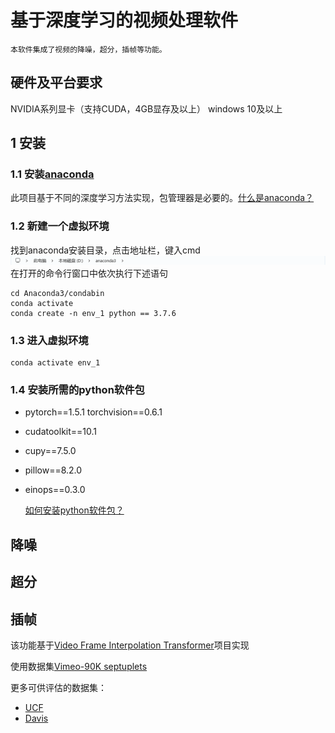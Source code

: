 # 基于深度学习的视频处理软件

    本软件集成了视频的降噪，超分，插帧等功能。

## 硬件及平台要求 
 NVIDIA系列显卡（支持CUDA，4GB显存及以上）
 windows 10及以上

## 1 安装
### 1.1 安装[anaconda](https://www.anaconda.com/download/success)
此项目基于不同的深度学习方法实现，包管理器是必要的。[什么是anaconda？](https://www.zhihu.com/tardis/zm/art/96990748)
### 1.2 新建一个虚拟环境
找到anaconda安装目录，点击地址栏，键入cmd
![图片说明](example.png)  
在打开的命令行窗口中依次执行下述语句

    cd Anaconda3/condabin
    conda activate
    conda create -n env_1 python == 3.7.6
### 1.3 进入虚拟环境
    conda activate env_1
### 1.4 安装所需的python软件包
* pytorch==1.5.1 torchvision==0.6.1
* cudatoolkit==10.1
* cupy==7.5.0
* pillow==8.2.0
* einops==0.3.0
  
  [如何安装python软件包？](https://blog.csdn.net/qq_42692386/article/details/113881379)
    
## 降噪

## 超分

## 插帧

该功能基于[Video Frame Interpolation Transformer](https://github.com/zhshi0816/Video-Frame-Interpolation-Transformer?tab=readme-ov-file)项目实现

使用数据集[Vimeo-90K septuplets](http://toflow.csail.mit.edu/)

更多可供评估的数据集：
* [UCF](https://www.google.com/url?q=https%3A%2F%2Fwww.dropbox.com%2Fs%2Fdbihqk5deobn0f7%2Fucf101_extracted.zip%3Fdl%3D0&sa=D&sntz=1&usg=AFQjCNE8CyLdENKhJf2eyFUWu6G2D1iJUQ)
* [Davis](https://www.google.com/url?q=https%3A%2F%2Fwww.dropbox.com%2Fs%2F9t6x7fi9ui0x6bt%2Fdavis-90.zip%3Fdl%3D0&sa=D&sntz=1&usg=AFQjCNG7jT-Up65GD33d1tUftjPYNdQxkg)
